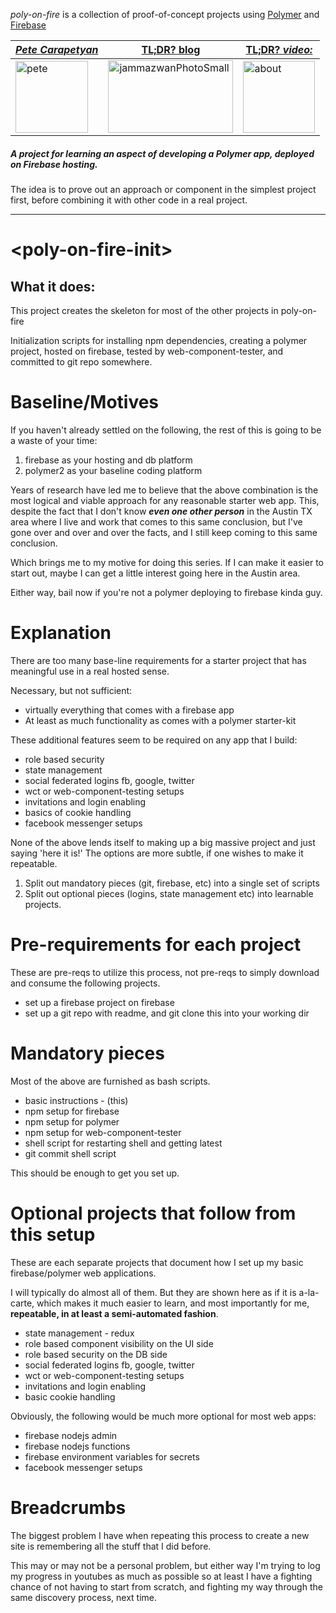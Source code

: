 *poly-on-fire* is a collection of proof-of-concept projects using [Polymer](https://www.polymer-project.org/) and [Firebase](https://firebase.google.com/)

|[**_Pete Carapetyan_**](http://appwriter.com)|  [TL;DR? blog](https://betterologist.net/2018/04/poly-on-fire-polymer-on-firebase/) |[TL;DR? _video:_](https://youtu.be/P9DwkqqUxNs)|
| --- | --- | --- |
|<a href="http://appwriter.com"><img class="style-svg" src="https://betterologist.net/wp-content/uploads/2016/05/pete-300x297.jpg" alt="pete" width="116" height="115" /></a>|<a href="https://betterologist.net/2018/04/poly-on-fire-polymer-on-firebase/" ><img class="style-svg" src="http://docs.datafundamentals.com/txt.png" alt="jammazwanPhotoSmall" width="200" height="116" /></a>|<a href="https://youtu.be/P9DwkqqUxNs"><img class="style-svg" src="https://betterologist.net/wp-content/uploads/2016/05/jamzVid1.png" alt="about" width="115" height="115" /></a>|


##### A project for learning an aspect of developing a Polymer app, deployed on Firebase hosting.

The idea is to prove out an approach or component in the simplest project first, before combining it with other code in a real project.

----

# \<poly-on-fire-init\>

## What it does:

This project creates the skeleton for most of the other projects in poly-on-fire

Initialization scripts for installing npm dependencies, creating a polymer project, hosted on firebase, tested by web-component-tester, and committed to git repo somewhere.

# Baseline/Motives

If you haven't already settled on the following, the rest of this is going to be a waste of your time:

1. firebase as your hosting and db platform
1. polymer2 as your baseline coding platform

Years of research have led me to believe that the above combination is the most logical and viable approach for any reasonable starter web app. This, despite the fact that I don't know __*even one other person*__ in the Austin TX area where I live and work that comes to this same conclusion, but I've gone over and over and over the facts, and I still keep coming to this same conclusion.

Which brings me to my motive for doing this series. If I can make it easier to start out, maybe I can get a little interest going here in the Austin area.

Either way, bail now if you're not a polymer deploying to firebase kinda guy.

# Explanation

There are too many base-line requirements for a starter project that has meaningful use in a real hosted sense.

Necessary, but not sufficient:

* virtually everything that comes with a firebase app
* At least as much functionality as comes with a polymer starter-kit

These additional features seem to be required on any app that I build:

* role based security
* state management
* social federated logins fb, google, twitter
* wct or web-component-testing setups
* invitations and login enabling
* basics of cookie handling
* facebook messenger setups

None of the above lends itself to making up a big massive project and just saying 'here it is!' The options are more subtle, if one wishes to make it repeatable.

1. Split out mandatory pieces (git, firebase, etc) into a single set of scripts
1. Split out optional pieces (logins, state management etc) into learnable projects.

# Pre-requirements for each project

These are pre-reqs to utilize this process, not pre-reqs to simply download and consume the following projects.

* set up a firebase project on firebase
* set up a git repo with readme, and git clone this into your working dir

# Mandatory pieces

Most of the above are furnished as bash scripts.

* basic instructions - (this)
* npm setup for firebase
* npm setup for polymer
* npm setup for web-component-tester
* shell script for restarting shell and getting latest
* git commit shell script

This should be enough to get you set up.

# Optional projects that follow from this setup

These are each separate projects that document how I set up my basic firebase/polymer web applications.

I will typically do almost all of them. But they are shown here as if it is a-la-carte, which makes it much easier to learn, and most importantly for me, **repeatable, in at least a semi-automated fashion**.

* state management - redux
* role based component visibility on the UI side
* role based security on the DB side
* social federated logins fb, google, twitter
* wct or web-component-testing setups
* invitations and login enabling
* basic cookie handling

Obviously, the following would be much more optional for most web apps:

* firebase nodejs admin
* firebase nodejs functions
* firebase environment variables for secrets
* facebook messenger setups

# Breadcrumbs

The biggest problem I have when repeating this process to create a new site is remembering all the stuff that I did before.

This may or may not be a personal problem, but either way I'm trying to log my progress in youtubes as much as possible so at least I have a fighting chance of not having to start from scratch, and fighting my way through the same discovery process, next time.
